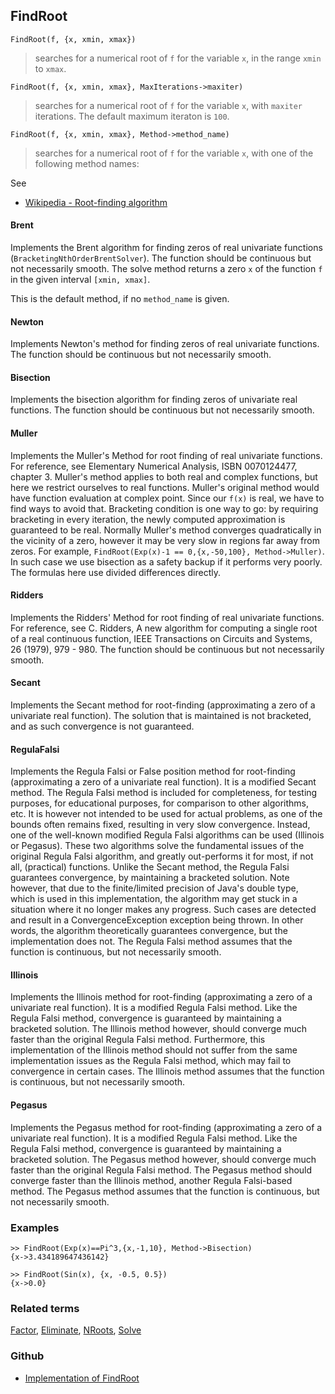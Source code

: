## FindRoot

```
FindRoot(f, {x, xmin, xmax})
```

> searches for a numerical root of `f` for the variable `x`, in the range `xmin` to `xmax`. 

```
FindRoot(f, {x, xmin, xmax}, MaxIterations->maxiter)
```

> searches for a numerical root of `f` for the variable `x`, with `maxiter` iterations. The default maximum iteraton is `100`.

```
FindRoot(f, {x, xmin, xmax}, Method->method_name)
```

> searches for a numerical root of `f` for the variable `x`, with one of the following method names:

See
* [Wikipedia - Root-finding algorithm](https://en.wikipedia.org/wiki/Root-finding_algorithm)

#### Brent

Implements the Brent algorithm for finding zeros of real univariate functions (`BracketingNthOrderBrentSolver`). 
The function should be continuous but not necessarily smooth. 
The solve method returns a zero `x` of the function `f` in the given interval `[xmin, xmax]`.

This is the default method, if no `method_name` is given.

#### Newton

Implements Newton's method for finding zeros of real univariate functions.
The function should be continuous but not necessarily smooth. 

#### Bisection

Implements the bisection algorithm for finding zeros of univariate real functions.
The function should be continuous but not necessarily smooth.

#### Muller

Implements the Muller's Method for root finding of real univariate functions. 
For reference, see Elementary Numerical Analysis, ISBN 0070124477, chapter 3.
Muller's method applies to both real and complex functions, but here we restrict ourselves to real functions. 
Muller's original method would have function evaluation at complex point. 
Since our `f(x)` is real, we have to find ways to avoid that. 
Bracketing condition is one way to go: by requiring bracketing in every iteration,
the newly computed approximation is guaranteed to be real.
Normally Muller's method converges quadratically in the vicinity of a zero, 
however it may be very slow in regions far away from zeros. 
For example, `FindRoot(Exp(x)-1 == 0,{x,-50,100}, Method->Muller)`. 
In such case we use bisection as a safety backup if it performs very poorly.
The formulas here use divided differences directly.

#### Ridders

Implements the Ridders' Method for root finding of real univariate functions. 
For reference, see C. Ridders, A new algorithm for computing a single root of a real continuous function, 
IEEE Transactions on Circuits and Systems, 26 (1979), 979 - 980.
The function should be continuous but not necessarily smooth.

#### Secant

Implements the Secant method for root-finding (approximating a zero of a univariate real function). 
The solution that is maintained is not bracketed, and as such convergence is not guaranteed.

#### RegulaFalsi

Implements the Regula Falsi or False position method for root-finding (approximating a zero of a univariate real function). It is a modified Secant method.
The Regula Falsi method is included for completeness, for testing purposes, for educational purposes, for comparison to other algorithms, etc. It is however not intended to be used for actual problems, as one of the bounds often remains fixed, resulting in very slow convergence. Instead, one of the well-known modified Regula Falsi algorithms can be used (Illinois or Pegasus). These two algorithms solve the fundamental issues of the original Regula Falsi algorithm, and greatly out-performs it for most, if not all, (practical) functions.
Unlike the Secant method, the Regula Falsi guarantees convergence, by maintaining a bracketed solution. Note however, that due to the finite/limited precision of Java's double type, which is used in this implementation, the algorithm may get stuck in a situation where it no longer makes any progress. Such cases are detected and result in a ConvergenceException exception being thrown. In other words, the algorithm theoretically guarantees convergence, but the implementation does not.
The Regula Falsi method assumes that the function is continuous, but not necessarily smooth.

#### Illinois

Implements the Illinois method for root-finding (approximating a zero of a univariate real function). It is a modified Regula Falsi method.
Like the Regula Falsi method, convergence is guaranteed by maintaining a bracketed solution. The Illinois method however, should converge much faster than the original Regula Falsi method. Furthermore, this implementation of the Illinois method should not suffer from the same implementation issues as the Regula Falsi method, which may fail to convergence in certain cases.
The Illinois method assumes that the function is continuous, but not necessarily smooth.

#### Pegasus

Implements the Pegasus method for root-finding (approximating a zero of a univariate real function). 
It is a modified Regula Falsi method. Like the Regula Falsi method, convergence is guaranteed by maintaining a bracketed solution. 
The Pegasus method however, should converge much faster than the original Regula Falsi method. 
The Pegasus method should converge faster than the Illinois method, another Regula Falsi-based method.
The Pegasus method assumes that the function is continuous, but not necessarily smooth. 

### Examples

```
>> FindRoot(Exp(x)==Pi^3,{x,-1,10}, Method->Bisection)
{x->3.434189647436142}

>> FindRoot(Sin(x), {x, -0.5, 0.5})
{x->0.0} 
```

### Related terms 
[Factor](Factor.md), [Eliminate](Eliminate.md), [NRoots](NRoots.md), [Solve](Solve.md)

### Github

* [Implementation of FindRoot](https://github.com/axkr/symja_android_library/blob/master/symja_android_library/matheclipse-core/src/main/java/org/matheclipse/core/reflection/system/FindRoot.java#L183) 
